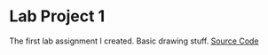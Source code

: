 # Lab Project 1
The first lab assignment I created. Basic drawing stuff.
[Source Code](https://github.com/sawyerae07/MAGD-150-Assignments/blob/gh-pages/s22magd150lab10_Sawyer/sketch.js)
